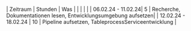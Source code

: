 | Zeitraum    | Stunden      |  Was                                                 |
|             |              |                                                      |
| 06.02.24 -  11.02.24|   5  | Recherche, Dokumentationen lesen, Entwicklungsumgebung aufsetzen|
| 12.02.24 -  18.02.24 | 10  | Pipeline aufsetzen, TableprocessServiceentwicklung   |

